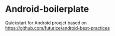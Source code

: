 # Android-boilerplate
Quickstart for Android proejct based on https://github.com/futurice/android-best-practices
